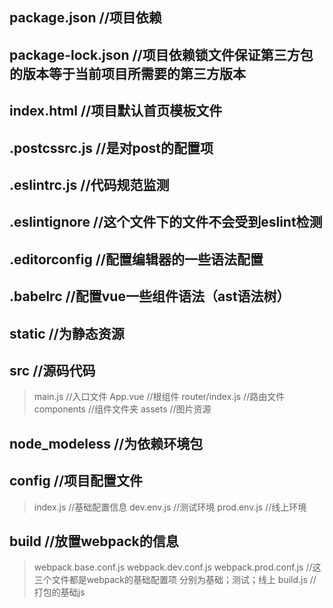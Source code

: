 ## package.json //项目依赖

## package-lock.json //项目依赖锁文件保证第三方包的版本等于当前项目所需要的第三方版本

## index.html //项目默认首页模板文件

## .postcssrc.js //是对post的配置项

## .eslintrc.js //代码规范监测

## .eslintignore //这个文件下的文件不会受到eslint检测

## .editorconfig //配置编辑器的一些语法配置

## .babelrc //配置vue一些组件语法（ast语法树）

## static //为静态资源

## src //源码代码
>main.js //入口文件
>App.vue //根组件
>router/index.js //路由文件
>components //组件文件夹
>assets //图片资源
## node_modeless //为依赖环境包

## config //项目配置文件
>index.js //基础配置信息
>dev.env.js //测试环境
>prod.env.js //线上环境
## build //放置webpack的信息
>webpack.base.conf.js
>webpack.dev.conf.js
>webpack.prod.conf.js //这三个文件都是webpack的基础配置项 分别为基础；测试；线上
> build.js //打包的基础js

